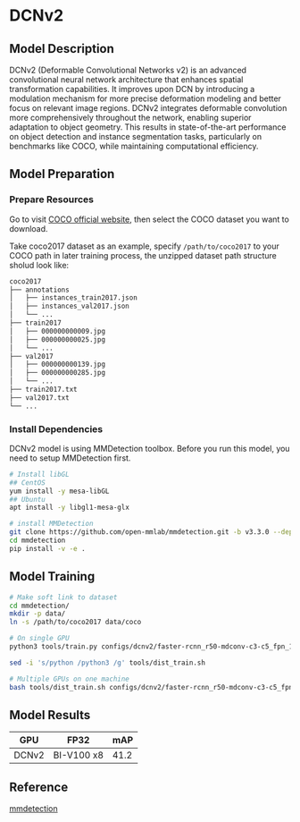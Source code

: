 # DCNv2

## Model Description

DCNv2 (Deformable Convolutional Networks v2) is an advanced convolutional neural network architecture that enhances
spatial transformation capabilities. It improves upon DCN by introducing a modulation mechanism for more precise
deformation modeling and better focus on relevant image regions. DCNv2 integrates deformable convolution more
comprehensively throughout the network, enabling superior adaptation to object geometry. This results in
state-of-the-art performance on object detection and instance segmentation tasks, particularly on benchmarks like COCO,
while maintaining computational efficiency.

## Model Preparation

### Prepare Resources

Go to visit [COCO official website](https://cocodataset.org/#download), then select the COCO dataset you want to
download.

Take coco2017 dataset as an example, specify `/path/to/coco2017` to your COCO path in later training process, the
unzipped dataset path structure sholud look like:

```bash
coco2017
├── annotations
│   ├── instances_train2017.json
│   ├── instances_val2017.json
│   └── ...
├── train2017
│   ├── 000000000009.jpg
│   ├── 000000000025.jpg
│   └── ...
├── val2017
│   ├── 000000000139.jpg
│   ├── 000000000285.jpg
│   └── ...
├── train2017.txt
├── val2017.txt
└── ...
```

### Install Dependencies

DCNv2 model is using MMDetection toolbox. Before you run this model, you need to setup MMDetection first.

```bash
# Install libGL
## CentOS
yum install -y mesa-libGL
## Ubuntu
apt install -y libgl1-mesa-glx

# install MMDetection
git clone https://github.com/open-mmlab/mmdetection.git -b v3.3.0 --depth=1
cd mmdetection
pip install -v -e .
```

## Model Training

```bash
# Make soft link to dataset
cd mmdetection/
mkdir -p data/
ln -s /path/to/coco2017 data/coco

# On single GPU
python3 tools/train.py configs/dcnv2/faster-rcnn_r50-mdconv-c3-c5_fpn_1x_coco.py

sed -i 's/python /python3 /g' tools/dist_train.sh

# Multiple GPUs on one machine
bash tools/dist_train.sh configs/dcnv2/faster-rcnn_r50-mdconv-c3-c5_fpn_1x_coco.py 8
```

## Model Results

 | GPU   | FP32       | mAP  |
 |-------|------------|------|
 | DCNv2 | BI-V100 x8 | 41.2 |

## Reference
[mmdetection](https://github.com/open-mmlab/mmdetection)
